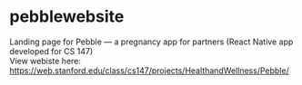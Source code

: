 # pebblewebsite

Landing page for Pebble — a pregnancy app for partners (React Native app developed for CS 147) <br>
View webiste here: https://web.stanford.edu/class/cs147/projects/HealthandWellness/Pebble/
